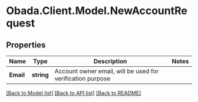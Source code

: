 
# Obada.Client.Model.NewAccountRequest

## Properties

Name | Type | Description | Notes
------------ | ------------- | ------------- | -------------
**Email** | **string** | Account owner email, will be used for verification purpose | 

[[Back to Model list]](../README.md#documentation-for-models)
[[Back to API list]](../README.md#documentation-for-api-endpoints)
[[Back to README]](../README.md)

